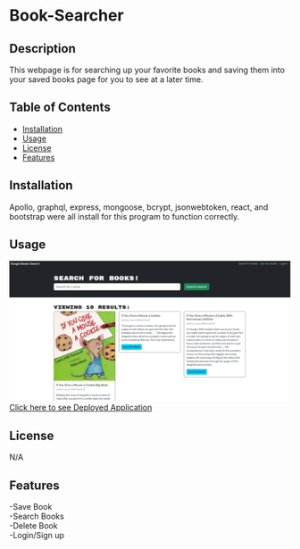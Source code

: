 # Book-Searcher

## Description

This webpage is for searching up your favorite books and saving them into your saved books page for you to see at a later time.

## Table of Contents

- [Installation](#installation)
- [Usage](#usage)
- [License](#license)
- [Features](#features)

## Installation

Apollo, graphql, express, mongoose, bcrypt, jsonwebtoken, react, and bootstrap were all install for this program to function correctly.

## Usage

![alt text](./client/public/assets/webpage.png)
[Click here to see Deployed Application](https://frozen-woodland-23371.herokuapp.com/)

## License

N/A

## Features

-Save Book<br>
-Search Books<br>
-Delete Book<br>
-Login/Sign up
